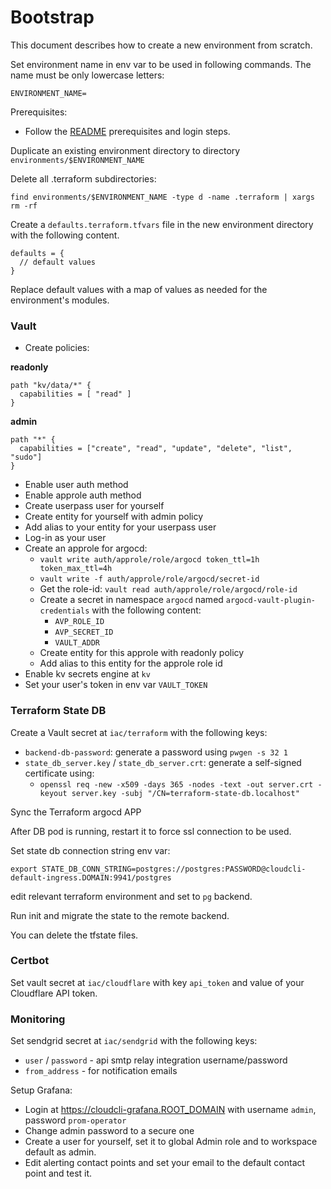 # Bootstrap

This document describes how to create a new environment from scratch.

Set environment name in env var to be used in following commands. The name must be only lowercase
letters:

```
ENVIRONMENT_NAME=
```

Prerequisites:

* Follow the [README](../README.md) prerequisites and login steps.

Duplicate an existing environment directory to directory `environments/$ENVIRONMENT_NAME`

Delete all .terraform subdirectories:

```
find environments/$ENVIRONMENT_NAME -type d -name .terraform | xargs rm -rf
```

Create a `defaults.terraform.tfvars` file in the new environment directory with the following content.

```
defaults = {
  // default values
}
```

Replace default values with a map of values as needed for the environment's modules.

### Vault

* Create policies:

**readonly**

```
path "kv/data/*" {
  capabilities = [ "read" ]
}
```

**admin**

```
path "*" {
  capabilities = ["create", "read", "update", "delete", "list", "sudo"]
}
```

* Enable user auth method
* Enable approle auth method
* Create userpass user for yourself
* Create entity for yourself with admin policy
* Add alias to your entity for your userpass user
* Log-in as your user
* Create an approle for argocd:
  * `vault write auth/approle/role/argocd token_ttl=1h token_max_ttl=4h`
  * `vault write -f auth/approle/role/argocd/secret-id`
  * Get the role-id: `vault read auth/approle/role/argocd/role-id`
  * Create a secret in namespace `argocd` named `argocd-vault-plugin-credentials` with the following content:
    * `AVP_ROLE_ID`
    * `AVP_SECRET_ID`
    * `VAULT_ADDR`
  * Create entity for this approle with readonly policy
  * Add alias to this entity for the approle role id
* Enable kv secrets engine at `kv`
* Set your user's token in env var `VAULT_TOKEN`

### Terraform State DB

Create a Vault secret at `iac/terraform` with the following keys:

* `backend-db-password`: generate a password using `pwgen -s 32 1`
* `state_db_server.key` / `state_db_server.crt`: generate a self-signed certificate using:
  * `openssl req -new -x509 -days 365 -nodes -text -out server.crt -keyout server.key -subj "/CN=terraform-state-db.localhost"`

Sync the Terraform argocd APP

After DB pod is running, restart it to force ssl connection to be used.

Set state db connection string env var:

```
export STATE_DB_CONN_STRING=postgres://postgres:PASSWORD@cloudcli-default-ingress.DOMAIN:9941/postgres
```

edit relevant terraform environment and set to `pg` backend.

Run init and migrate the state to the remote backend.

You can delete the tfstate files.

### Certbot

Set vault secret at `iac/cloudflare` with key `api_token` and value of your Cloudflare API token.

### Monitoring

Set sendgrid secret at `iac/sendgrid` with the following keys:
* `user` / `password` - api smtp relay integration username/password
* `from_address` - for notification emails

Setup Grafana:

* Login at https://cloudcli-grafana.ROOT_DOMAIN with username `admin`, password `prom-operator`
* Change admin password to a secure one
* Create a user for yourself, set it to global Admin role and to workspace default as admin.
* Edit alerting contact points and set your email to the default contact point and test it.